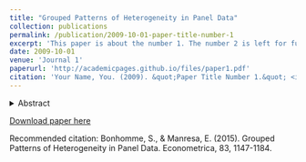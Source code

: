 ```yaml
---
title: "Grouped Patterns of Heterogeneity in Panel Data"
collection: publications
permalink: /publication/2009-10-01-paper-title-number-1
excerpt: 'This paper is about the number 1. The number 2 is left for future work.'
date: 2009-10-01
venue: 'Journal 1'
paperurl: 'http://academicpages.github.io/files/paper1.pdf'
citation: 'Your Name, You. (2009). &quot;Paper Title Number 1.&quot; <i>Journal 1</i>. 1(1).'
---
```



<details>
  <summary>Abstract</summary>
  This paper introduces time-varying grouped patterns of heterogeneity in linear panel data models. A distinctive feature of our approach is 
  that group membership is left unrestricted. We estimate the parameters of the model using a “grouped fixed-effects” estimator that  
  minimizes a least squares criterion with respect to all possible groupings of the cross-sectional units. Recent advances in the clustering 
  literature allow for fast and efficient computation. We provide conditions under which our estimator is consistent as both dimensions of 
  the panel tend to infinity, and we develop inference methods. Finally, we allow for grouped patterns of unobserved heterogeneity in the 
  study of the link between income and democracy across countries.
  
</details>

[Download paper here](http://academicpages.github.io/files/paper1.pdf)

Recommended citation: Bonhomme, S., & Manresa, E. (2015). Grouped Patterns of Heterogeneity in Panel Data. Econometrica, 83, 1147-1184.

